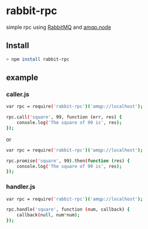 # rabbit-rpc
simple rpc using [RabbitMQ](https://www.rabbitmq.com/) and [amqp.node](https://github.com/squaremo/amqp.node)

## Install
```sh
> npm install rabbit-rpc
```

## example
### caller.js
```sh
var rpc = require('rabbit-rpc')('amqp://localhost');

rpc.call('square', 99, function (err, res) {
    console.log('The square of 99 is', res);
});

```
or
```sh
var rpc = require('rabbit-rpc')('amqp://localhost');

rpc.promise('square', 99).then(function (res) {
    console.log('The square of 99 is', res);
});

```

### handler.js
```sh
var rpc = require('rabbit-rpc')('amqp://localhost');

rpc.handle('square', function (num, callback) {
    callback(null, num*num);
});
```
